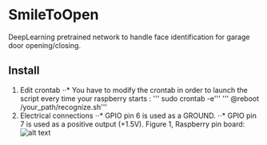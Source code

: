 # SmileToOpen
DeepLearning pretrained network to handle face identification for garage door opening/closing.

## Install
1. Edit crontab
⋅⋅* You have to modify the crontab in order to launch the script every time your raspberry starts :
''' sudo crontab -e'''
''' @reboot /your_path/recognize.sh'''
2. Electrical connections
⋅⋅* GPIO pin 6 is used as a GROUND.
⋅⋅* GPIO pin 7 is used as a positive output (+1.5V).
Figure 1, Raspberry pin board: ![alt text](https://i.stack.imgur.com/gaU6t.png "Raspberry pin board")



